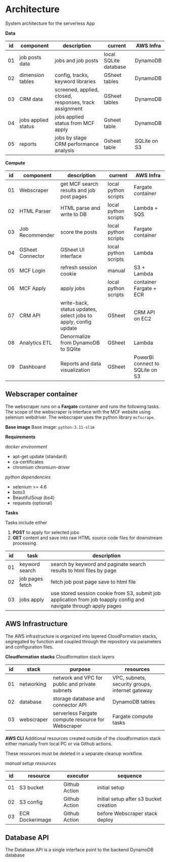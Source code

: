 # Architecture
System architecture for the serverless App

__Data__

| id | component | description | current | AWS Infra |
| - | - | - | - | - |
| 01 | job posts data | jobs and job posts | local SQLite database | DynamoDB |
| 02 | dimension tables | config, tracks, keyword libraries | GSheet tables | DynamoDB |
| 03 | CRM data | screened, applied, closed, responses, track assignment | GSheet tables | DynamoDB |
| 04 | jobs applied status | jobs applied status from MCF apply | Gsheet table | DynamoDB |
| 05 | reports | jobs by stage CRM performance analysis | Gsheet table | SQLite on S3 |

__Compute__

| id | component | description | current | AWS Infra |
| - | - | - | - | - |
| 01 | Webscraper | get MCF search results and job post pages | local python scripts | Fargate container |
| 02 | HTML Parser | HTML parse and write to DB | local python scripts | Lambda + SQS |
| 03 | Job Recommender | score the posts | local python scripts | Fargate container |
| 04 | GSheet Connector | GSheet UI interface | local python scripts | Lambda |
| 05 | MCF Login | refresh session cookie | manual | S3 + Lambda |
| 06 | MCF Apply | apply jobs | local python scripts | container Fargate + ECR  |
| 07 | CRM API | write-back, status updates, select jobs to apply, config update | GSheet | CRM API on EC2 |
| 08 | Analytics ETL | Denormalize from DynamoDB to SQlite | GSheet | Lambda |
| 09 | Dashboard | Reports and data visualization | GSheet | PowerBI connect to SQLite on S3 |

## Webscraper container
The webscraper runs on a **Fargate** container and runs the following tasks.
The scope of the webscraper is interface with the MCF website using selenium webdriver.
The webscraper uses the python library `mcfscrape`.

__Base image__
Base image: `python:3.11-slim`

__Requirements__

_docker environment_

- apt-get update (standard)
- ca-certificates
- chromium chromium-driver

_python dependencies_

- selenium >= 4.6
- boto3
- BeautifulSoup (bs4)
- requests (optional)

__Tasks__

Tasks include either

1. **POST** to apply for selected jobs
2. **GET** content and save into raw HTML source code files for downstream processing.

| id | task | description |
| - | - | - | 
| 01 | keyword search | search by keyword and paginate search results to html files by page |
| 02 | job pages fetch | fetch job post page save to html file |
| 03 | jobs apply | use stored session cookie from S3, submit job application from job toapply config and navigate through apply pages |

## AWS Infrastructure
The AWS infrastructure is organized into layered CloudFormation stacks, segregated by function and coupled through the repository via parameters and configuration files.

__Cloudformation stacks__
Cloudformation stack layers

| id | stack | purpose | resources |
| - | - | - | - |
| 01 | networking | network and VPC for public and private subnets | VPC, subnets, security groups, internet gateway |
| 02 | database | storage database and connector API | DynamoDB tables |
| 03 | webscraper | serverless Fargate compute resource for Webscraper | Fargate compute tasks |

__AWS CLI__
Additional resources created outside of the cloudformation stack either manually from local PC or via Github actions. 

These resources must be deleted in a separate cleanup workflow.

_manual setup resources_

| id | resource | executor | sequence |
| - | - | - | - |
| 01 | S3 bucket | Github Action | initial setup |
| 02 | S3 config | Github Action | initial setup after s3 bucket creation |
| 03 | ECR Dockerimage | Github Action | before Webscraper stack deploy |

## Database API
The Database API is a single interface point to the backend DynamoDB database

